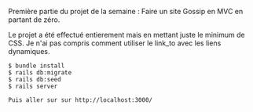 Première partie du projet de la semaine : Faire un site Gossip en MVC en partant de zéro.

Le projet a été effectué entierement mais en mettant juste le minimum de CSS.
Je n'ai pas compris comment utiliser le link_to avec les liens dynamiques.


``` Pour tester le projet :
$ bundle install
$ rails db:migrate
$ rails db:seed
$ rails server

Puis aller sur sur http://localhost:3000/ 
```
